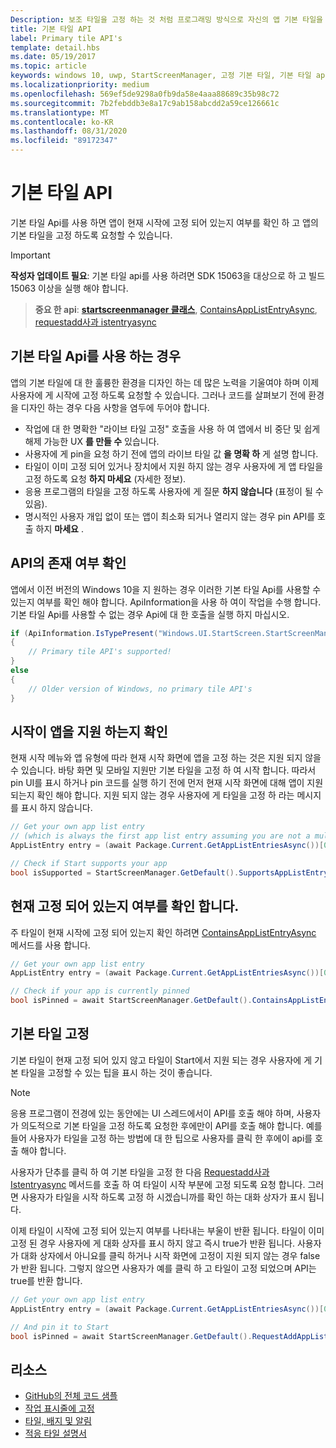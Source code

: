```yaml
---
Description: 보조 타일을 고정 하는 것 처럼 프로그래밍 방식으로 자신의 앱 기본 타일을 고정 하 여 시작할 수 있습니다. 현재 고정 되어 있는지 여부를 확인할 수 있습니다.
title: 기본 타일 API
label: Primary tile API's
template: detail.hbs
ms.date: 05/19/2017
ms.topic: article
keywords: windows 10, uwp, StartScreenManager, 고정 기본 타일, 기본 타일 api, 타일 고정 여부 확인, 라이브 타일
ms.localizationpriority: medium
ms.openlocfilehash: 569ef5de9298a0fb9da58e4aaa88689c35b98c72
ms.sourcegitcommit: 7b2febddb3e8a17c9ab158abcdd2a59ce126661c
ms.translationtype: MT
ms.contentlocale: ko-KR
ms.lasthandoff: 08/31/2020
ms.locfileid: "89172347"
---
```

# <a name="primary-tile-apis"></a>기본 타일 API
 

기본 타일 Api를 사용 하면 앱이 현재 시작에 고정 되어 있는지 여부를 확인 하 고 앱의 기본 타일을 고정 하도록 요청할 수 있습니다.

> [!IMPORTANT]
> **작성자 업데이트 필요**: 기본 타일 api를 사용 하려면 SDK 15063을 대상으로 하 고 빌드 15063 이상을 실행 해야 합니다.

> **중요 한 api**: [**startscreenmanager 클래스**](/uwp/api/windows.ui.startscreen.startscreenmanager), [ContainsAppListEntryAsync](/uwp/api/windows.ui.startscreen.startscreenmanager#Windows_UI_StartScreen_StartScreenManager_ContainsAppListEntryAsync_Windows_ApplicationModel_Core_AppListEntry_), [requestadd사과 istentryasync](/uwp/api/windows.ui.startscreen.startscreenmanager#Windows_UI_StartScreen_StartScreenManager_RequestAddAppListEntryAsync_Windows_ApplicationModel_Core_AppListEntry_)


## <a name="when-to-use-primary-tile-apis"></a>기본 타일 Api를 사용 하는 경우

앱의 기본 타일에 대 한 훌륭한 환경을 디자인 하는 데 많은 노력을 기울여야 하며 이제 사용자에 게 시작에 고정 하도록 요청할 수 있습니다. 그러나 코드를 살펴보기 전에 환경을 디자인 하는 경우 다음 사항을 염두에 두어야 합니다.

* 작업에 대 한 명확한 "라이브 타일 고정" 호출을 사용 하 여 앱에서 비 중단 및 쉽게 해제 가능한 UX **를 만들 수** 있습니다.
* 사용자에 게 pin을 요청 하기 전에 앱의 라이브 타일 값 **을 명확 하** 게 설명 합니다.
* 타일이 이미 고정 되어 있거나 장치에서 지원 하지 않는 경우 사용자에 게 앱 타일을 고정 하도록 요청 **하지 마세요** (자세한 정보).
* 응용 프로그램의 타일을 고정 하도록 사용자에 게 질문 **하지 않습니다** (표정이 될 수 있음).
* 명시적인 사용자 개입 없이 또는 앱이 최소화 되거나 열리지 않는 경우 pin API를 호출 하지 **마세요** .


## <a name="checking-whether-the-apis-exist"></a>API의 존재 여부 확인

앱에서 이전 버전의 Windows 10을 지 원하는 경우 이러한 기본 타일 Api를 사용할 수 있는지 여부를 확인 해야 합니다. ApiInformation을 사용 하 여이 작업을 수행 합니다. 기본 타일 Api를 사용할 수 없는 경우 Api에 대 한 호출을 실행 하지 마십시오.

```csharp
if (ApiInformation.IsTypePresent("Windows.UI.StartScreen.StartScreenManager"))
{
    // Primary tile API's supported!
}
else
{
    // Older version of Windows, no primary tile API's
}
```


## <a name="check-if-start-supports-your-app"></a>시작이 앱을 지원 하는지 확인

현재 시작 메뉴와 앱 유형에 따라 현재 시작 화면에 앱을 고정 하는 것은 지원 되지 않을 수 있습니다. 바탕 화면 및 모바일 지원만 기본 타일을 고정 하 여 시작 합니다. 따라서 pin UI를 표시 하거나 pin 코드를 실행 하기 전에 먼저 현재 시작 화면에 대해 앱이 지원 되는지 확인 해야 합니다. 지원 되지 않는 경우 사용자에 게 타일을 고정 하 라는 메시지를 표시 하지 않습니다.

```csharp
// Get your own app list entry
// (which is always the first app list entry assuming you are not a multi-app package)
AppListEntry entry = (await Package.Current.GetAppListEntriesAsync())[0];

// Check if Start supports your app
bool isSupported = StartScreenManager.GetDefault().SupportsAppListEntry(entry);
```


## <a name="check-whether-youre-currently-pinned"></a>현재 고정 되어 있는지 여부를 확인 합니다.

주 타일이 현재 시작에 고정 되어 있는지 확인 하려면 [ContainsAppListEntryAsync](/uwp/api/windows.ui.startscreen.startscreenmanager#Windows_UI_StartScreen_StartScreenManager_ContainsAppListEntryAsync_Windows_ApplicationModel_Core_AppListEntry_) 메서드를 사용 합니다.

```csharp
// Get your own app list entry
AppListEntry entry = (await Package.Current.GetAppListEntriesAsync())[0];

// Check if your app is currently pinned
bool isPinned = await StartScreenManager.GetDefault().ContainsAppListEntryAsync(entry);
```


##  <a name="pin-your-primary-tile"></a>기본 타일 고정

기본 타일이 현재 고정 되어 있지 않고 타일이 Start에서 지원 되는 경우 사용자에 게 기본 타일을 고정할 수 있는 팁을 표시 하는 것이 좋습니다.

> [!NOTE]
> 응용 프로그램이 전경에 있는 동안에는 UI 스레드에서이 API를 호출 해야 하며, 사용자가 의도적으로 기본 타일을 고정 하도록 요청한 후에만이 API를 호출 해야 합니다. 예를 들어 사용자가 타일을 고정 하는 방법에 대 한 팁으로 사용자를 클릭 한 후에이 api를 호출 해야 합니다.

사용자가 단추를 클릭 하 여 기본 타일을 고정 한 다음 [Requestadd사과 Istentryasync](/uwp/api/windows.ui.startscreen.startscreenmanager#Windows_UI_StartScreen_StartScreenManager_RequestAddAppListEntryAsync_Windows_ApplicationModel_Core_AppListEntry_) 메서드를 호출 하 여 타일이 시작 부분에 고정 되도록 요청 합니다. 그러면 사용자가 타일을 시작 하도록 고정 하 시겠습니까를 확인 하는 대화 상자가 표시 됩니다.

이제 타일이 시작에 고정 되어 있는지 여부를 나타내는 부울이 반환 됩니다. 타일이 이미 고정 된 경우 사용자에 게 대화 상자를 표시 하지 않고 즉시 true가 반환 됩니다. 사용자가 대화 상자에서 아니요를 클릭 하거나 시작 화면에 고정이 지원 되지 않는 경우 false가 반환 됩니다. 그렇지 않으면 사용자가 예를 클릭 하 고 타일이 고정 되었으며 API는 true를 반환 합니다.

```csharp
// Get your own app list entry
AppListEntry entry = (await Package.Current.GetAppListEntriesAsync())[0];

// And pin it to Start
bool isPinned = await StartScreenManager.GetDefault().RequestAddAppListEntryAsync(entry);
```


## <a name="resources"></a>리소스

* [GitHub의 전체 코드 샘플](https://github.com/WindowsNotifications/quickstart-pin-primary-tile)
* [작업 표시줄에 고정](../pin-to-taskbar.md)
* [타일, 배지 및 알림](index.md)
* [적응 타일 설명서](create-adaptive-tiles.md)